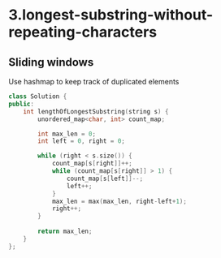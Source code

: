 # 3.longest-substring-without-repeating-characters

## Sliding windows

Use hashmap to keep track of duplicated elements

``` cpp
class Solution {
public:
    int lengthOfLongestSubstring(string s) {
        unordered_map<char, int> count_map;

        int max_len = 0;
        int left = 0, right = 0;

        while (right < s.size()) {
            count_map[s[right]]++;
            while (count_map[s[right]] > 1) {
                count_map[s[left]]--;
                left++;
            }
            max_len = max(max_len, right-left+1);
            right++;
        }
        
        return max_len;
    }
};
```
